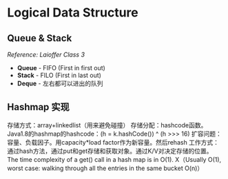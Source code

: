 <extoc></extoc>

# Logical Data Structure

## Queue & Stack

_Reference: Laioffer Class 3_

- __Queue__ - FIFO (First in first out)
- __Stack__ - FILO (First in last out)
- __Deque__ - 左右都可以进出的队列

## Hashmap 实现
存储方式：array+linkedlist（用来避免碰撞）
存储分配：hashcode函数。Java1.8的hashmap的hashcode：(h = k.hashCode()) ^ (h >>> 16)
扩容问题：容量、负载因子。用capacity*load factor作为新容量。然后rehash
工作方式：通过hash方法，通过put和get存储和获取对象。通过K/V对决定存储的位置。
The time complexity of a get() call in a hash map is in O(1). X（Usually O(1), worst case: walking through all the entries in the same bucket O(n)）